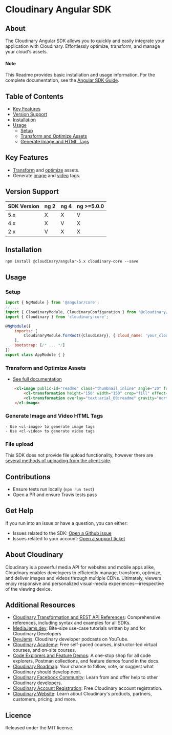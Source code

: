 Cloudinary Angular SDK
=========================
## About
The Cloudinary Angular SDK allows you to quickly and easily integrate your application with Cloudinary.
Effortlessly optimize, transform, and manage your cloud's assets.


#### Note
This Readme provides basic installation and usage information. 
For the complete documentation, see the [Angular SDK Guide](https://cloudinary.com/documentation/angular_integration).


## Table of Contents
- [Key Features](#key-features)
- [Version Support](#Version-Support)
- [Installation](#installation)
- [Usage](#usage)
    - [Setup](#Setup)
    - [Transform and Optimize Assets](#Transform-and-Optimize-Assets)
    - [Generate Image and HTML Tags](#Generate-Image-and-Video-HTML-Tags)
    

## Key Features
- [Transform](https://cloudinary.com/documentation/angular1_video_manipulation#video_transformation_examples) and [optimize](https://cloudinary.com/documentation/angular1_image_manipulation#image_optimizations) assets.
- Generate [image](https://cloudinary.com/documentation/angular1_image_manipulation#deliver_and_transform_images) and [video](https://cloudinary.com/documentation/angular1_video_manipulation#video_element) tags.


## Version Support
| SDK Version   | ng 2 | ng 4 | ng >=5.0.0 |
|---------------|------|------|------------|
| 5.x           | X    | X    | V          |
| 4.x           | X    | V    | X          |
| 2.x           | V    | X    | X          |

## Installation
```shell
npm install @cloudinary/angular-5.x cloudinary-core --save
```


## Usage
### Setup
```javascript
import { NgModule } from '@angular/core';
// ...
import { CloudinaryModule, CloudinaryConfiguration } from '@cloudinary/angular-5.x';
import { Cloudinary } from 'cloudinary-core';

@NgModule({
    imports: [
        CloudinaryModule.forRoot({Cloudinary}, { cloud_name: 'your_cloud_name' } as CloudinaryConfiguration),
    ],
    bootstrap: [/* ... */]
})
export class AppModule { }
```

### Transform and Optimize Assets
- [See full documentation](https://cloudinary.com/documentation/angular1_image_manipulation)
```html
    <cl-image public-id="readme" class="thumbnail inline" angle="20" format="jpg">
        <cl-transformation height="150" width="150" crop="fill" effect="sepia" radius="20"></cl-transformation>
        <cl-transformation overlay="text:arial_60:readme" gravity="north" y="20"></cl-transformation>
    </cl-image>
```

### Generate Image and Video HTML Tags
    - Use <cl-image> to generate image tags
    - Use <cl-video> to generate video tags

### File upload
This SDK does not provide file upload functionality, however there are [several methods of uploading from the client side](https://cloudinary.com/documentation/angular1_image_and_video_upload).

## Contributions
- Ensure tests run locally (```npm run test```)
- Open a PR and ensure Travis tests pass


## Get Help
If you run into an issue or have a question, you can either:
- Issues related to the SDK: [Open a Github issue](https://github.com/cloudinary/cloudinary_angular/issues)
- Issues related to your account: [Open a support ticket](https://cloudinary.com/contact)


## About Cloudinary
Cloudinary is a powerful media API for websites and mobile apps alike, Cloudinary enables developers to efficiently manage, transform, optimize, and deliver images and videos through multiple CDNs. Ultimately, viewers enjoy responsive and personalized visual-media experiences—irrespective of the viewing device.


## Additional Resources
- [Cloudinary Transformation and REST API References](https://cloudinary.com/documentation/cloudinary_references): Comprehensive references, including syntax and examples for all SDKs.
- [MediaJams.dev](https://mediajams.dev/): Bite-size use-case tutorials written by and for Cloudinary Developers
- [DevJams](https://www.youtube.com/playlist?list=PL8dVGjLA2oMr09amgERARsZyrOz_sPvqw): Cloudinary developer podcasts on YouTube.
- [Cloudinary Academy](https://training.cloudinary.com/): Free self-paced courses, instructor-led virtual courses, and on-site courses.
- [Code Explorers and Feature Demos](https://cloudinary.com/documentation/code_explorers_demos_index): A one-stop shop for all code explorers, Postman collections, and feature demos found in the docs.
- [Cloudinary Roadmap](https://cloudinary.com/roadmap): Your chance to follow, vote, or suggest what Cloudinary should develop next. 
- [Cloudinary Facebook Community](https://www.facebook.com/groups/CloudinaryCommunity): Learn from and offer help to other Cloudinary developers.
- [Cloudinary Account Registration](https://cloudinary.com/users/register/free): Free Cloudinary account registration.
- [Cloudinary Website](https://cloudinary.com): Learn about Cloudinary's products, partners, customers, pricing, and more.


## Licence
Released under the MIT license.
